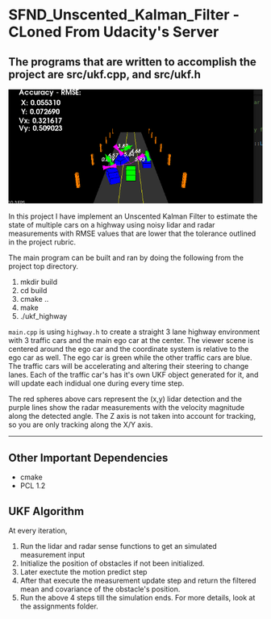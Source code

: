 # SFND_Unscented_Kalman_Filter - CLoned From Udacity's Server
## The programs that are written to accomplish the project are src/ukf.cpp, and src/ukf.h
<img src="media/gif_ukf.gif"/>

In this project I have implement an Unscented Kalman Filter to estimate the state of multiple cars on a highway using noisy lidar and radar measurements with RMSE values that are lower that the tolerance outlined in the project rubric. 

The main program can be built and ran by doing the following from the project top directory.

1. mkdir build
2. cd build
3. cmake ..
4. make
5. ./ukf_highway

`main.cpp` is using `highway.h` to create a straight 3 lane highway environment with 3 traffic cars and the main ego car at the center. 
The viewer scene is centered around the ego car and the coordinate system is relative to the ego car as well. The ego car is green while the 
other traffic cars are blue. The traffic cars will be accelerating and altering their steering to change lanes. Each of the traffic car's has
it's own UKF object generated for it, and will update each indidual one during every time step. 

The red spheres above cars represent the (x,y) lidar detection and the purple lines show the radar measurements with the velocity magnitude along the detected angle. The Z axis is not taken into account for tracking, so you are only tracking along the X/Y axis.

---

## Other Important Dependencies
* cmake 
* PCL 1.2

## UKF Algorithm

At every iteration,
1. Run the lidar and radar sense functions to get an simulated measurement input
2. Initialize the position of obstacles if not been initialized.
3. Later exectute the motion predict step
4. After that execute the measurement update step and return the filtered mean and covariance of the obstacle's position.
5. Run the above 4 steps till the simulation ends.
For more details, look at the assignments folder.

